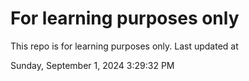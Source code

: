 # For learning purposes only
This repo is for learning purposes only.
Last updated at

Sunday, September 1, 2024 3:29:32 PM

